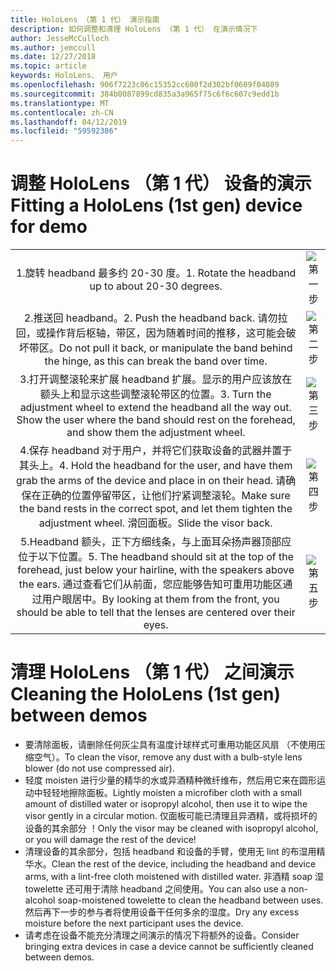 ```yaml
---
title: HoloLens （第 1 代） 演示指南
description: 如何调整和清理 HoloLens （第 1 代） 在演示情况下
author: JesseMcCulloch
ms.author: jemccull
ms.date: 12/27/2018
ms.topic: article
keywords: HoloLens、 用户
ms.openlocfilehash: 906f7223c06c15352cc600f2d302bf0609f04089
ms.sourcegitcommit: 384b0087899cd835a3a965f75c6f6c607c9edd1b
ms.translationtype: MT
ms.contentlocale: zh-CN
ms.lasthandoff: 04/12/2019
ms.locfileid: "59592386"
---
```

<H1><span data-ttu-id="9493c-104">调整 HoloLens （第 1 代） 设备的演示</span><span class="sxs-lookup"><span data-stu-id="9493c-104">Fitting a HoloLens (1st gen) device for demo</span></span> </H1>


|     |     |
|:---:|:---:|
|<span data-ttu-id="9493c-105">1.旋转 headband 最多约 20-30 度。</span><span class="sxs-lookup"><span data-stu-id="9493c-105">1. Rotate the headband up to about 20-30 degrees.</span></span>|![第一步](images/FitGuideStep1.png)|
|<span data-ttu-id="9493c-107">2.推送回 headband。</span><span class="sxs-lookup"><span data-stu-id="9493c-107">2. Push the headband back.</span></span> <span data-ttu-id="9493c-108">请勿拉回，或操作背后枢轴，带区，因为随着时间的推移，这可能会破坏带区。</span><span class="sxs-lookup"><span data-stu-id="9493c-108">Do not pull it back, or manipulate the band behind the hinge, as this can break the band over time.</span></span>|![第二步](images/FitGuideStep2.png)|
|<span data-ttu-id="9493c-110">3.打开调整滚轮来扩展 headband 扩展。显示的用户应该放在额头上和显示这些调整滚轮带区的位置。</span><span class="sxs-lookup"><span data-stu-id="9493c-110">3. Turn the adjustment wheel to extend the headband all the way out. Show the user where the band should rest on the forehead, and show them the adjustment wheel.</span></span>|![第三步](images/FitGuideStep3.png)|
|<span data-ttu-id="9493c-112">4.保存 headband 对于用户，并将它们获取设备的武器并置于其头上。</span><span class="sxs-lookup"><span data-stu-id="9493c-112">4. Hold the headband for the user, and have them grab the arms of the device and place in on their head.</span></span> <span data-ttu-id="9493c-113">请确保在正确的位置停留带区，让他们拧紧调整滚轮。</span><span class="sxs-lookup"><span data-stu-id="9493c-113">Make sure the band rests in the correct spot, and let them tighten the adjustment wheel.</span></span> <span data-ttu-id="9493c-114">滑回面板。</span><span class="sxs-lookup"><span data-stu-id="9493c-114">Slide the visor back.</span></span>|![第四步](images/FitGuideStep4.png)|
|<span data-ttu-id="9493c-116">5.Headband 额头，正下方细线条，与上面耳朵扬声器顶部应位于以下位置。</span><span class="sxs-lookup"><span data-stu-id="9493c-116">5. The headband should sit at the top of the forehead, just below your hairline, with the speakers above the ears.</span></span> <span data-ttu-id="9493c-117">通过查看它们从前面，您应能够告知可重用功能区通过用户眼居中。</span><span class="sxs-lookup"><span data-stu-id="9493c-117">By looking at them from the front, you should be able to tell that the lenses are centered over their eyes.</span></span>|![第五步](images/FitGuideSetep5.png)|


<H1><span data-ttu-id="9493c-119">清理 HoloLens （第 1 代） 之间演示</span><span class="sxs-lookup"><span data-stu-id="9493c-119">Cleaning the HoloLens (1st gen) between demos</span></span></H1>


- <span data-ttu-id="9493c-120">要清除面板，请删除任何灰尘具有温度计球样式可重用功能区风扇 （不使用压缩空气）。</span><span class="sxs-lookup"><span data-stu-id="9493c-120">To clean the visor, remove any dust with a bulb-style lens blower (do not use compressed air).</span></span>
- <span data-ttu-id="9493c-121">轻度 moisten 进行少量的精华的水或异酒精种微纤维布，然后用它来在圆形运动中轻轻地擦除面板。</span><span class="sxs-lookup"><span data-stu-id="9493c-121">Lightly moisten a microfiber cloth with a small amount of distilled water or isopropyl alcohol, then use it to wipe the visor gently in a circular motion.</span></span> <span data-ttu-id="9493c-122">仅面板可能已清理且异酒精，或将损坏的设备的其余部分 ！</span><span class="sxs-lookup"><span data-stu-id="9493c-122">Only the visor may be cleaned with isopropyl alcohol, or you will damage the rest of the device!</span></span>
- <span data-ttu-id="9493c-123">清理设备的其余部分，包括 headband 和设备的手臂，使用无 lint 的布湿用精华水。</span><span class="sxs-lookup"><span data-stu-id="9493c-123">Clean the rest of the device, including the headband and device arms, with a lint-free cloth moistened with distilled water.</span></span> <span data-ttu-id="9493c-124">非酒精 soap 湿 towelette 还可用于清除 headband 之间使用。</span><span class="sxs-lookup"><span data-stu-id="9493c-124">You can also use a non-alcohol soap-moistened towelette to clean the headband between uses.</span></span> <span data-ttu-id="9493c-125">然后再下一步的参与者将使用设备干任何多余的湿度。</span><span class="sxs-lookup"><span data-stu-id="9493c-125">Dry any excess moisture before the next participant uses the device.</span></span>
- <span data-ttu-id="9493c-126">请考虑在设备不能充分清理之间演示的情况下将额外的设备。</span><span class="sxs-lookup"><span data-stu-id="9493c-126">Consider bringing extra devices in case a device cannot be sufficiently cleaned between demos.</span></span>
